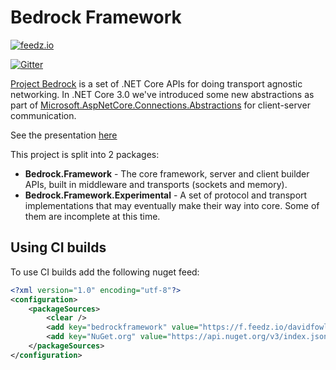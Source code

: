 # Bedrock Framework

[![feedz.io](https://img.shields.io/badge/endpoint.svg?url=https%3A%2F%2Ff.feedz.io%2Fdavidfowl%2Fbedrockframework%2Fshield%2FBedrock.Framework%2Flatest&label=Bedrock.Framework)](https://f.feedz.io/davidfowl/bedrockframework/packages/Bedrock.Framework/latest/download)

[![Gitter](https://badges.gitter.im/BedrockFramework/BedrockFramework.svg)](https://gitter.im/BedrockFramework/BedrockFramework?utm_source=badge&utm_medium=badge&utm_campaign=pr-badge)

[Project Bedrock](https://github.com/aspnet/AspNetCore/issues/4772) is a set of .NET Core APIs for doing transport agnostic networking. In .NET Core 3.0 we've introduced some new abstractions
as part of [Microsoft.AspNetCore.Connections.Abstractions](https://www.nuget.org/packages/Microsoft.AspNetCore.Connections.Abstractions) for client-server communication. 

See the presentation [here](https://speakerdeck.com/davidfowl/project-bedrock)

This project is split into 2 packages:
- **Bedrock.Framework** - The core framework, server and client builder APIs, built in middleware and transports (sockets and memory).
- **Bedrock.Framework.Experimental** - A set of protocol and transport implementations that may eventually make their way into core. Some of them are incomplete at this time.

## Using CI builds

To use CI builds add the following nuget feed:

```xml
<?xml version="1.0" encoding="utf-8"?>
<configuration>
    <packageSources>
        <clear />
        <add key="bedrockframework" value="https://f.feedz.io/davidfowl/bedrockframework/nuget/index.json" />
        <add key="NuGet.org" value="https://api.nuget.org/v3/index.json" />
    </packageSources>
</configuration>
```
